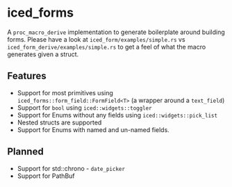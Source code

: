 # iced_forms
A `proc_macro_derive` implementation to generate boilerplate around building forms. Please have a look at `iced_form/examples/simple.rs` vs `iced_form_derive/examples/simple.rs` to get a feel of what the macro generates given a struct.

## Features
- Support for most primitives using `iced_forms::form_field::FormField<T>` (a wrapper around a `text_field`)
- Support for `bool` using `iced::widgets::toggler`
- Support for Enums without any fields using `iced::widgets::pick_list`
- Nested structs are supported
- Support for Enums with named and un-named fields.

## Planned
- Support for std::chrono - `date_picker`
- Support for PathBuf 
